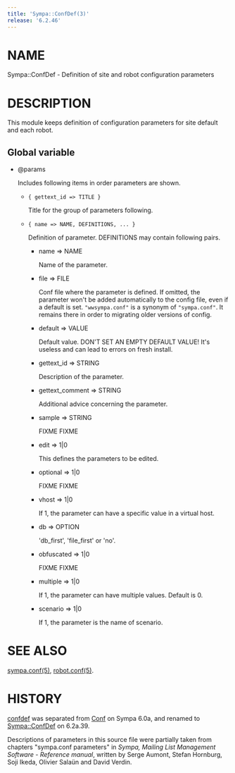 ```yaml
---
title: 'Sympa::ConfDef(3)'
release: '6.2.46'
---
```


# NAME

Sympa::ConfDef - Definition of site and robot configuration parameters

# DESCRIPTION

This module keeps definition of configuration parameters for site default
and each robot.

## Global variable

- @params

    Includes following items in order parameters are shown.

    - `{ gettext_id => TITLE }`

        Title for the group of parameters following.

    - `{ name => NAME, DEFINITIONS, ... }`

        Definition of parameter.  DEFINITIONS may contain following pairs.

        - name => NAME

            Name of the parameter.

        - file => FILE

            Conf file where the parameter is defined.  If omitted, the
            parameter won't be added automatically to the config file, even
            if a default is set.
            `"wwsympa.conf"` is a synonym of `"sympa.conf"`.  It remains there
            in order to migrating older versions of config.

        - default => VALUE

            Default value.
            DON'T SET AN EMPTY DEFAULT VALUE! It's useless
            and can lead to errors on fresh install.

        - gettext\_id => STRING

            Description of the parameter.

        - gettext\_comment => STRING

            Additional advice concerning the parameter.

        - sample => STRING

            FIXME FIXME

        - edit => 1&#124;0

            This defines the parameters to be edited.

        - optional => 1&#124;0

            FIXME FIXME

        - vhost => 1&#124;0

            If 1, the parameter can have a specific value in a
            virtual host.

        - db => OPTION

            'db\_first', 'file\_first' or 'no'.

        - obfuscated => 1&#124;0

            FIXME FIXME

        - multiple => 1&#124;0

            If 1, the parameter can have multiple values. Default is 0.

        - scenario => 1&#124;0

            If 1, the parameter is the name of scenario.

# SEE ALSO

[sympa.conf(5)](./sympa.conf.5.md), [robot.conf(5)](./robot.conf.5.md).

# HISTORY

[confdef](https://metacpan.org/pod/confdef) was separated from [Conf](https://metacpan.org/pod/Conf) on Sympa 6.0a,
and renamed to [Sympa::ConfDef](./Sympa-ConfDef.3.md) on 6.2a.39.

Descriptions of parameters in this source file were partially taken from
chapters "sympa.conf parameters" in
_Sympa, Mailing List Management Software - Reference manual_, written by
Serge Aumont, Stefan Hornburg, Soji Ikeda, Olivier Salaün and
David Verdin.
